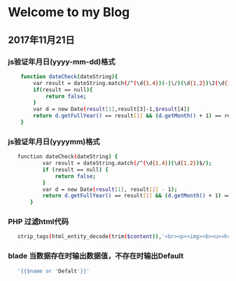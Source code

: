 # Welcome to my Blog

## 2017年11月21日
### js验证年月日(yyyy-mm-dd)格式

``` bash
    function dateCheck(dateString){
        var result = dateString.match(/^(\d{1,4})(-|\/)(\d{1,2})\2(\d{1,2})$/);
        if(result == null){
            return false;
        }
        var d = new Date(result[1],result[3]-1,$result[4])
        return d.getFullYear() == result[1] && (d.getMonth() + 1) == result[3] && d.getDate() == result[4];
    }
```

### js验证年月日(yyyymm)格式
``` bash
   function dateCheck(dateString) {
           var result = dateString.match(/^(\d{1,4})(\d{1,2})$/);
           if (result == null) {
               return false;
           }
           var d = new Date(result[1], result[2] - 1);
           return d.getFullYear() == result[1] && (d.getMonth() + 1) == result[2];
       }

```
### PHP 过滤html代码
```bash
   strip_tags(html_entity_decode(trim($content)),'<br><p><img><b><u><hr><span>')
```

### blade 当数据存在时输出数据值，不存在时输出Default
```bash
   '{{$name or 'Defalt'}}'
```

